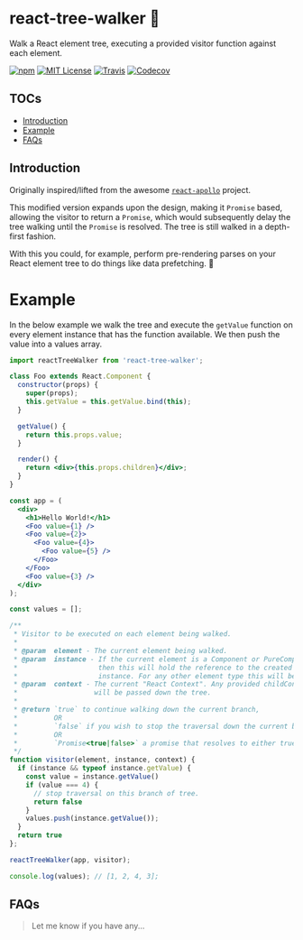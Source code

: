 # react-tree-walker 🌲

Walk a React element tree, executing a provided visitor function against each element.

[![npm](https://img.shields.io/npm/v/react-tree-walker.svg?style=flat-square)](http://npm.im/react-tree-walker)
[![MIT License](https://img.shields.io/npm/l/react-tree-walker.svg?style=flat-square)](http://opensource.org/licenses/MIT)
[![Travis](https://img.shields.io/travis/ctrlplusb/react-tree-walker.svg?style=flat-square)](https://travis-ci.org/ctrlplusb/react-tree-walker)
[![Codecov](https://img.shields.io/codecov/c/github/ctrlplusb/react-tree-walker.svg?style=flat-square)](https://codecov.io/github/ctrlplusb/react-tree-walker)

## TOCs

  - [Introduction](#introduction)
  - [Example](#example)
  - [FAQs](#faqs)

## Introduction

Originally inspired/lifted from the awesome [`react-apollo`](https://github.com/apollostack/react-apollo) project.

This modified version expands upon the design, making it `Promise` based, allowing the visitor to return a `Promise`, which would subsequently delay the tree walking until the `Promise` is resolved.  The tree is still walked in a depth-first fashion.

With this you could, for example, perform pre-rendering parses on your React element tree to do things like data prefetching. 🤛

# Example

In the below example we walk the tree and execute the `getValue` function on every element instance that has the function available.  We then push the value into a values array.

```jsx
import reactTreeWalker from 'react-tree-walker';

class Foo extends React.Component {
  constructor(props) {
    super(props);
    this.getValue = this.getValue.bind(this);
  }

  getValue() {
    return this.props.value;
  }

  render() {
    return <div>{this.props.children}</div>;
  }
}

const app = (
  <div>
    <h1>Hello World!</h1>
    <Foo value={1} />
    <Foo value={2}>
      <Foo value={4}>
        <Foo value={5} />
      </Foo>
    </Foo>
    <Foo value={3} />
  </div>
);

const values = [];

/**
 * Visitor to be executed on each element being walked.
 *
 * @param  element - The current element being walked.
 * @param  instance - If the current element is a Component or PureComponent
 *                    then this will hold the reference to the created
 *                    instance. For any other element type this will be null.
 * @param  context - The current "React Context". Any provided childContexTypes
 *                   will be passed down the tree.
 *
 * @return `true` to continue walking down the current branch,
 *         OR
 *         `false` if you wish to stop the traversal down the current branch,
 *         OR
 *         `Promise<true|false>` a promise that resolves to either true/false
 */
function visitor(element, instance, context) {
  if (instance && typeof instance.getValue) {
    const value = instance.getValue()
    if (value === 4) {
      // stop traversal on this branch of tree.
      return false
    }
    values.push(instance.getValue());
  }
  return true
};

reactTreeWalker(app, visitor);

console.log(values); // [1, 2, 4, 3];
```

## FAQs

> Let me know if you have any...
